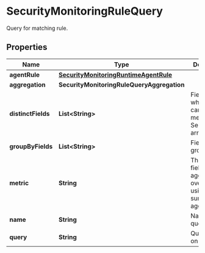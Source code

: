 

# SecurityMonitoringRuleQuery

Query for matching rule.

## Properties

Name | Type | Description | Notes
------------ | ------------- | ------------- | -------------
**agentRule** | [**SecurityMonitoringRuntimeAgentRule**](SecurityMonitoringRuntimeAgentRule.md) |  |  [optional]
**aggregation** | **SecurityMonitoringRuleQueryAggregation** |  |  [optional]
**distinctFields** | **List&lt;String&gt;** | Field for which the cardinality is measured. Sent as an array. |  [optional]
**groupByFields** | **List&lt;String&gt;** | Fields to group by. |  [optional]
**metric** | **String** | The target field to aggregate over when using the sum or max aggregations. |  [optional]
**name** | **String** | Name of the query. |  [optional]
**query** | **String** | Query to run on logs. |  [optional]



